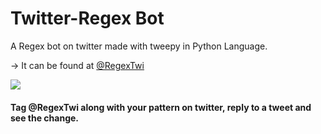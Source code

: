 # Twitter-Regex Bot
A Regex bot on twitter made with tweepy in Python Language.

-> It can be found at [@RegexTwi](https://twitter.com/RegexTwi)

[![](https://imgwhale.xyz/1dry21l24axntd)](#)

#### Tag @RegexTwi along with your pattern on twitter, reply to a tweet and see the change.